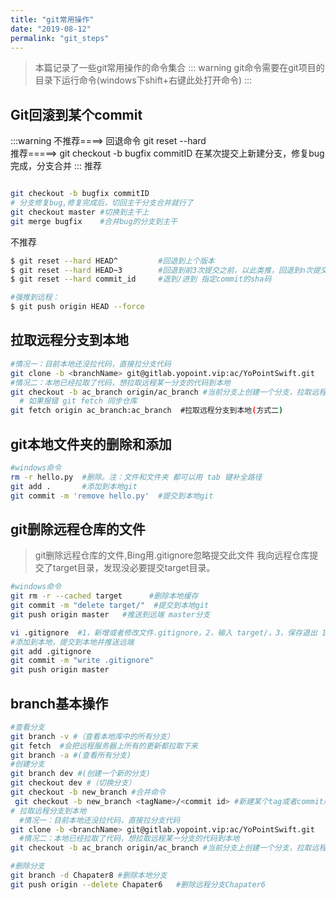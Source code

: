 ```yaml
---
title: "git常用操作"
date: "2019-08-12"
permalink: "git_steps"
---
```

>本篇记录了一些git常用操作的命令集合
::: warning
git命令需要在git项目的目录下运行命令(windows下shift+右键此处打开命令)
:::
## Git回滚到某个commit

:::warning
不推荐====> 回退命令 git reset --hard   
推荐=====>  git checkout -b bugfix commitID 在某次提交上新建分支，修复bug完成，分支合并
:::
推荐
```sh

git checkout -b bugfix commitID
# 分支修复bug,修复完成后，切回主干分支合并就行了
git checkout master #切换到主干上
git merge bugfix    #合并bug的分支到主干
```

不推荐
```sh
$ git reset --hard HEAD^         #回退到上个版本
$ git reset --hard HEAD~3        #回退到前3次提交之前，以此类推，回退到n次提交之前
$ git reset --hard commit_id     #退到/进到 指定commit的sha码

#强推到远程：
$ git push origin HEAD --force
```

## 拉取远程分支到本地
```sh
#情况一：目前本地还没拉代码，直接拉分支代码
git clone -b <branchName> git@gitlab.yopoint.vip:ac/YoPointSwift.git
#情况二：本地已经拉取了代码，想拉取远程某一分支的代码到本地
git checkout -b ac_branch origin/ac_branch #当前分支上创建一个分支，拉取远程到本地（方式一）
  # 如果报错 git fetch 同步仓库
git fetch origin ac_branch:ac_branch  #拉取远程分支到本地(方式二)
```
## git本地文件夹的删除和添加
```sh
#windows命令
rm -r hello.py  #删除。注：文件和文件夹 都可以用 tab 键补全路径
git add .       #添加到本地git
git commit -m 'remove hello.py'  #提交到本地git
```
## git删除远程仓库的文件
>git删除远程仓库的文件,Bing用.gitignore忽略提交此文件
我向远程仓库提交了target目录，发现没必要提交target目录。
```sh
#windows命令
git rm -r --cached target      #删除本地缓存
git commit -m "delete target/"  #提交到本地git   
git push origin master   #推送到远端 master分支

vi .gitignore  #1，新增或者修改文件.gitignore，2，输入 target/，3，保存退出 1,esc  2,:wq
#添加到本地，提交到本地并推送远端
git add .gitignore
git commit -m "write .gitignore"
git push origin master
```

## branch基本操作
```sh
#查看分支
git branch -v #（查看本地库中的所有分支）
git fetch  #会把远程服务器上所有的更新都拉取下来
git branch -a #(查看所有分支)
#创建分支
git branch dev #(创建一个新的分支)
git checkout dev #（切换分支）
git checkout -b new_branch #合并命令
 git checkout -b new_branch <tagName>/<commit id> #新建某个tag或者commit版本的新分支
# 拉取远程分支到本地
  #情况一：目前本地还没拉代码，直接拉分支代码
git clone -b <branchName> git@gitlab.yopoint.vip:ac/YoPointSwift.git
  #情况二：本地已经拉取了代码，想拉取远程某一分支的代码到本地
git checkout -b ac_branch origin/ac_branch #当前分支上创建一个分支，拉取远程到本地（方式一）

#删除分支
git branch -d Chapater8 #删除本地分支
git push origin --delete Chapater6   #删除远程分支Chapater6

```
